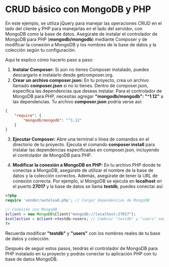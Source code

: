 # CRUD básico con MongoDB y PHP


En este ejemplo, se utiliza jQuery para manejar las operaciones CRUD en el lado del cliente y PHP para manejarlas en el lado del servidor, con MongoDB como la base de datos. Asegúrate de instalar el controlador de MongoDB para PHP (**mongodb/mongodb**) mediante Composer y de modificar la conexión a MongoDB y los nombres de la base de datos y la colección según tu configuración.

Aquí te explico cómo hacerlo paso a paso:

1. **Instalar Composer:**
Si aún no tienes Composer instalado, puedes descargarlo e instalarlo desde getcomposer.org.
2. **Crear un archivo composer.json:**
En tu proyecto, crea un archivo llamado **composer.json** si no lo tienes.
Dentro de composer.json, especifica las dependencias que deseas instalar. Para el controlador de MongoDB para PHP, necesitas agregar **"mongodb/mongodb": "^1.12"** a las dependencias. Tu archivo **composer.json** podría verse así:

```json
{
    "require": {
        "mongodb/mongodb": "^1.12"
    }
}
```
3. **Ejecutar Composer:**
Abre una terminal o línea de comandos en el directorio de tu proyecto.
Ejecuta el comando **composer install** para instalar las dependencias especificadas en composer.json, incluyendo el controlador de MongoDB para PHP.

5. **Modificar la conexión a MongoDB en PHP:**
En tu archivo PHP donde te conectas a MongoDB, asegúrate de utilizar el nombre de la base de datos y la colección correctos.
Además, asegúrate de tener la URL de conexión correcta. Por ejemplo, si MongoDB se ejecuta en **localhost** en el puerto **27017** y la base de datos se llama **testdb**, puedes conectar así:

```php
<?php
require 'vendor/autoload.php'; // Cargar dependencias de MongoDB

// Conexión con MongoDB
$client = new MongoDB\Client("mongodb://localhost:27017");
$collection = $client->testdb->users; // Cambiar "testdb" y "users" según tu base de datos y colección
?>
```

Recuerda modificar **"testdb"** y **"users"** con los nombres reales de tu base de datos y colección.

Después de seguir estos pasos, tendrás el controlador de MongoDB para PHP instalado en tu proyecto y podrás conectar tu aplicación PHP con tu base de datos MongoDB.

